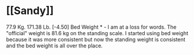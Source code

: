 # [[Sandy]]
77.9 Kg. 171.38 Lb. [-4.50] Bed Weight *
	- I am at a loss for words.  The "official" weight is 81.6 kg on the standing scale.  I started using bed weight because it was more consistent but now the standing weight is consistent and the bed weight is all over the place.